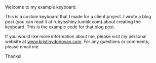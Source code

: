 Welcome to my example keyboard.

This is a custom keyboard that I made for a client project. I wrote a blog post (you can read it at rubyisshiny.tumblr.com) about creating the keyboard. This is the example code for that blog post.

If you would like more information about me, please visit my personal website at www.kristinydonovan.com. For any questions or comments, please email me.

Thanks!

